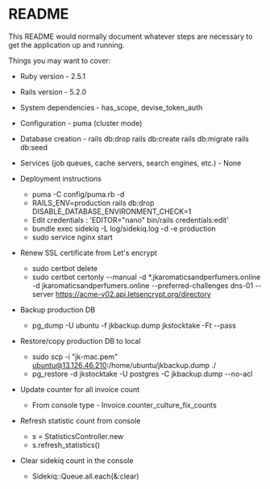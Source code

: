 # README

This README would normally document whatever steps are necessary to get the
application up and running.

Things you may want to cover:

* Ruby version - 2.5.1

* Rails version - 5.2.0

* System dependencies - has_scope, devise_token_auth

* Configuration - puma (cluster mode)

* Database creation - 
    rails db:drop
    rails db:create
    rails db:migrate
    rails db:seed

* Services (job queues, cache servers, search engines, etc.) - None

* Deployment instructions
    - puma -C config/puma.rb -d
    - RAILS_ENV=production rails db:drop DISABLE_DATABASE_ENVIRONMENT_CHECK=1
    - Edit credentials : 'EDITOR="nano" bin/rails credentials:edit'
    - bundle exec sidekiq -L log/sidekiq.log -d -e production
    - sudo service nginx start
    
* Renew SSL certificate from Let's encrypt
    - sudo certbot delete
    - sudo certbot certonly --manual  -d *.jkaromaticsandperfumers.online -d jkaromaticsandperfumers.online --preferred-challenges dns-01 --server https://acme-v02.api.letsencrypt.org/directory    
    
* Backup production DB
    - pg_dump -U ubuntu -f jkbackup.dump jkstocktake -Ft --pass
    
* Restore/copy production DB to local
    - sudo scp -i "jk-mac.pem" ubuntu@13.126.46.210:/home/ubuntu/jkbackup.dump ./
    - pg_restore -d jkstocktake -U postgres -C jkbackup.dump --no-acl
    
* Update counter for all invoice count
    - From console type - Invoice.counter_culture_fix_counts
    
* Refresh statistic count from console
    - s = StatisticsController.new
    - s.refresh_statistics()
    
* Clear sidekiq count in the console
    - Sidekiq::Queue.all.each(&:clear)
